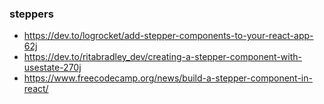 ### steppers

* https://dev.to/logrocket/add-stepper-components-to-your-react-app-62j
* https://dev.to/ritabradley_dev/creating-a-stepper-component-with-usestate-270j
* https://www.freecodecamp.org/news/build-a-stepper-component-in-react/
